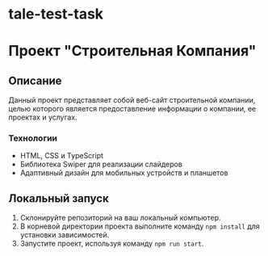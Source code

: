 # tale-test-task

# Проект "Строительная Компания"

## Описание

Данный проект представляет собой веб-сайт строительной компании, целью которого является предоставление информации о компании, ее проектах и услугах.

### Технологии

- HTML, CSS и TypeScript
- Библиотека Swiper для реализации слайдеров
- Адаптивный дизайн для мобильных устройств и планшетов

## Локальный запуск

1. Склонируйте репозиторий на ваш локальный компьютер.
2. В корневой директории проекта выполните команду `npm install` для установки зависимостей.
3. Запустите проект, используя команду `npm run start`.
